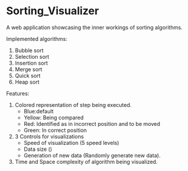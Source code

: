 # Sorting_Visualizer

A web application showcasing the inner workings of sorting algorithms.

Implemented algorithms:
1) Bubble sort
2) Selection sort
3) Insertion sort
4) Merge sort
5) Quick sort
6) Heap sort

Features:
1) Colored representation of step being executed.
   - Blue:default
   - Yellow: Being compared
   - Red: Identified as in incorrect position and to be moved
   - Green: In correct position
2) 3 Controls for visualizations
   - Speed of visualization (5 speed levels)
   - Data size ()
   - Generation of new data (Randomly generate new data).
3) Time and Space complexity of algorithm being visualized.


